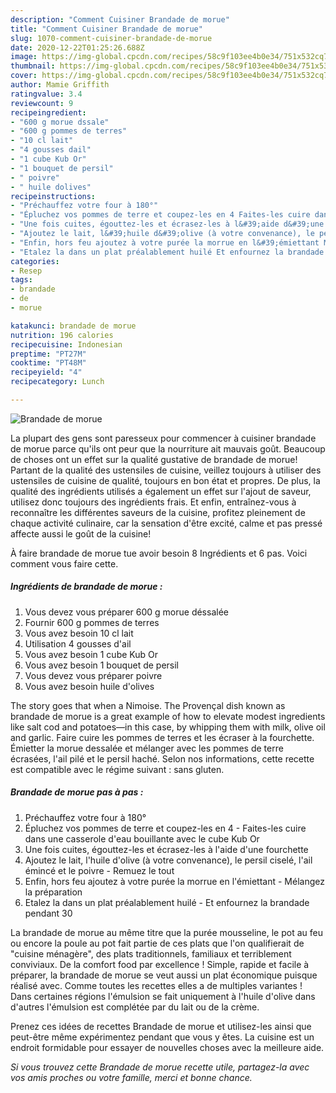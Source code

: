 ```yaml
---
description: "Comment Cuisiner Brandade de morue"
title: "Comment Cuisiner Brandade de morue"
slug: 1070-comment-cuisiner-brandade-de-morue
date: 2020-12-22T01:25:26.688Z
image: https://img-global.cpcdn.com/recipes/58c9f103ee4b0e34/751x532cq70/brandade-de-morue-photo-principale-de-la-recette.jpg
thumbnail: https://img-global.cpcdn.com/recipes/58c9f103ee4b0e34/751x532cq70/brandade-de-morue-photo-principale-de-la-recette.jpg
cover: https://img-global.cpcdn.com/recipes/58c9f103ee4b0e34/751x532cq70/brandade-de-morue-photo-principale-de-la-recette.jpg
author: Mamie Griffith
ratingvalue: 3.4
reviewcount: 9
recipeingredient:
- "600 g morue dssale"
- "600 g pommes de terres"
- "10 cl lait"
- "4 gousses dail"
- "1 cube Kub Or"
- "1 bouquet de persil"
- " poivre"
- " huile dolives"
recipeinstructions:
- "Préchauffez votre four à 180°"
- "Épluchez vos pommes de terre et coupez-les en 4 Faites-les cuire dans une casserole d&#39;eau bouillante avec le cube Kub Or"
- "Une fois cuites, égouttez-les et écrasez-les à l&#39;aide d&#39;une fourchette"
- "Ajoutez le lait, l&#39;huile d&#39;olive (à votre convenance), le persil ciselé, l&#39;ail émincé et le poivre Remuez le tout"
- "Enfin, hors feu ajoutez à votre purée la morrue en l&#39;émiettant Mélangez la préparation"
- "Etalez la dans un plat préalablement huilé Et enfournez la brandade pendant 30"
categories:
- Resep
tags:
- brandade
- de
- morue

katakunci: brandade de morue 
nutrition: 196 calories
recipecuisine: Indonesian
preptime: "PT27M"
cooktime: "PT48M"
recipeyield: "4"
recipecategory: Lunch

---
```



![Brandade de morue](https://img-global.cpcdn.com/recipes/58c9f103ee4b0e34/751x532cq70/brandade-de-morue-photo-principale-de-la-recette.jpg)

La plupart des gens sont paresseux pour commencer à cuisiner brandade de morue parce qu'ils ont peur que la nourriture ait mauvais goût. Beaucoup de choses ont un effet sur la qualité gustative de brandade de morue! Partant de la qualité des ustensiles de cuisine, veillez toujours à utiliser des ustensiles de cuisine de qualité, toujours en bon état et propres. De plus, la qualité des ingrédients utilisés a également un effet sur l'ajout de saveur, utilisez donc toujours des ingrédients frais. Et enfin, entraînez-vous à reconnaître les différentes saveurs de la cuisine, profitez pleinement de chaque activité culinaire, car la sensation d'être excité, calme et pas pressé affecte aussi le goût de la cuisine!

<!--inarticleads1-->

À faire brandade de morue tue avoir besoin 8 Ingrédients et 6 pas. Voici comment vous faire cette.

##### Ingrédients de brandade de morue :

1. Vous devez vous préparer 600 g morue déssalée
1. Fournir 600 g pommes de terres
1. Vous avez besoin 10 cl lait
1. Utilisation 4 gousses d&#39;ail
1. Vous avez besoin 1 cube Kub Or
1. Vous avez besoin 1 bouquet de persil
1. Vous devez vous préparer  poivre
1. Vous avez besoin  huile d&#39;olives


The story goes that when a Nimoise. The Provençal dish known as brandade de morue is a great example of how to elevate modest ingredients like salt cod and potatoes—in this case, by whipping them with milk, olive oil and garlic. Faire cuire les pommes de terres et les écraser à la fourchette. Émietter la morue dessalée et mélanger avec les pommes de terre écrasées, l&#39;ail pilé et le persil haché. Selon nos informations, cette recette est compatible avec le régime suivant : sans gluten. 

<!--inarticleads2-->

##### Brandade de morue pas à pas :

1. Préchauffez votre four à 180°
1. Épluchez vos pommes de terre et coupez-les en 4 - Faites-les cuire dans une casserole d&#39;eau bouillante avec le cube Kub Or
1. Une fois cuites, égouttez-les et écrasez-les à l&#39;aide d&#39;une fourchette
1. Ajoutez le lait, l&#39;huile d&#39;olive (à votre convenance), le persil ciselé, l&#39;ail émincé et le poivre - Remuez le tout
1. Enfin, hors feu ajoutez à votre purée la morrue en l&#39;émiettant - Mélangez la préparation
1. Etalez la dans un plat préalablement huilé - Et enfournez la brandade pendant 30


La brandade de morue au même titre que la purée mousseline, le pot au feu ou encore la poule au pot fait partie de ces plats que l&#39;on qualifierait de &#34;cuisine ménagère&#34;, des plats traditionnels, familiaux et terriblement conviviaux. De la comfort food par excellence ! Simple, rapide et facile à préparer, la brandade de morue se veut aussi un plat économique puisque réalisé avec. Comme toutes les recettes elles a de multiples variantes ! Dans certaines régions l&#39;émulsion se fait uniquement à l&#39;huile d&#39;olive dans d&#39;autres l&#39;émulsion est complétée par du lait ou de la crème. 

<!--inarticleads1-->

<p>
Prenez ces idées de recettes Brandade de morue et utilisez-les ainsi que peut-être même expérimentez pendant que vous y êtes. La cuisine est un endroit formidable pour essayer de nouvelles choses avec la meilleure aide.
</p>

<p>
<i>Si vous trouvez cette Brandade de morue recette utile, partagez-la avec vos amis proches ou votre famille, merci et bonne chance.</i>
</p>
